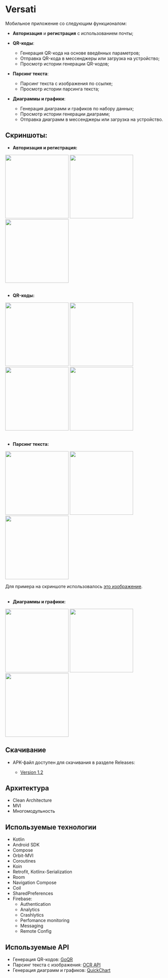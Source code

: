 # Versati

  Мобильное приложение со следующим функционалом:
* **Авторизация** и **регистрация** с использованием почты;

* **QR-коды**:
  * Генерация QR-кода на основе введённых параметров;
  * Отправка QR-кода в мессенджеры или загрузка на устройство;
  * Просмотр истории генерации QR-кодов;

* **Парсинг текста**:
  * Парсинг текста с изображения по ссылке;
  * Просмотр истории парсинга текста;

* **Диаграммы и графики**:
  * Генерация диаграмм и графиков по набору данных;
  * Просмотр истории генерации диаграмм;
  * Отправка диаграмм в мессенджеры или загрузка на устройство.

## Скриншоты:
* **Авторизация и регистрация:**
<image src='https://github.com/arshapshap/versati/assets/48681339/5ef80259-70fc-405c-a96b-35dbeddc55f8' width=200 />
<image src='https://github.com/arshapshap/versati/assets/48681339/a94402f1-882a-4377-87d7-7a3f76dfe3bb' width=200 />
<image src='https://github.com/arshapshap/versati/assets/48681339/7b703312-df6a-4740-9e1a-eec948a621cd' width=200 />
<br>
<br>

* **QR-коды:**

<image src='https://github.com/arshapshap/versati/assets/48681339/1c48900f-8da1-4a71-a217-c6c7b0fce752' width=200 />
<image src='https://github.com/arshapshap/versati/assets/48681339/8964ffac-fa4b-4d85-a3f7-b2783058461c' width=200 />
<image src='https://github.com/arshapshap/versati/assets/48681339/49a2eb47-7836-4f2b-b0b2-7b34ca4589f6' width=200 />
<image src='https://github.com/arshapshap/versati/assets/48681339/a3c53a9a-ff30-4ed7-a515-34f1863d328d' width=200 />
<br>
<br>

* **Парсинг текста:**

<image src='https://github.com/arshapshap/versati/assets/48681339/b1b348b3-a79a-4be8-b305-49ac918b5a9c' width=200 />
<image src='https://github.com/arshapshap/versati/assets/48681339/339103bf-7496-490a-8403-427d8a8c2113' width=200 />
<image src='https://github.com/arshapshap/versati/assets/48681339/9d1f004b-1a71-44c2-9e65-3f1a6b80b549' width=200 />

Для примера на скриншоте использовалось [это изображение](https://favim.com/pd/s6/orig/61/text-harry-potter-hermione-Favim.com-576725.jpg).
<br>
<br>

* **Диаграммы и графики:**


<image src='https://github.com/arshapshap/versati/assets/48681339/71f35d5a-5848-43c6-abf9-4935116c34ef' width=200 />
<image src='https://github.com/arshapshap/versati/assets/48681339/a226d052-7f3f-4787-a9c9-c7568d23285e' width=200 />
<image src='https://github.com/arshapshap/versati/assets/48681339/426f8f9b-fa96-4770-a0a4-691a4a7c709b' width=200 />


## Скачивание
      
  * APK-файл доступен для скачивания в разделе Releases:

    - [Version 1.2](https://github.com/arshapshap/versati/releases/tag/v1.2)

## Архитектура
* Clean Architecture
* MVI
* Многомодульность

## Используемые технологии
* Kotlin
* Android SDK
* Compose
* Orbit-MVI
* Coroutines
* Koin
* Retrofit, Kotlinx-Serialization
* Room
* Navigation Compose
* Coil
* SharedPreferences
* Firebase:
  - Authentication
  - Analytics
  - Crashlytics
  - Perfomance monitoring
  - Messaging
  - Remote Config

## Используемые API
* Генерация QR-кодов: [GoQR](https://goqr.me/api/)
* Парсинг текста с изображения: [OCR API](https://ocr.space/OCRAPI)
* Генерация диаграмм и графиков: [QuickChart](https://quickchart.io/)
